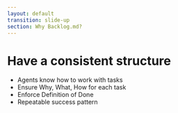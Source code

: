 ```yaml
---
layout: default
transition: slide-up
section: Why Backlog.md?
---
```


# Have a consistent structure

<v-clicks>

* Agents know how to work with tasks
* Ensure Why, What, How for each task
* Enforce Definition of Done
* Repeatable success pattern

</v-clicks>
